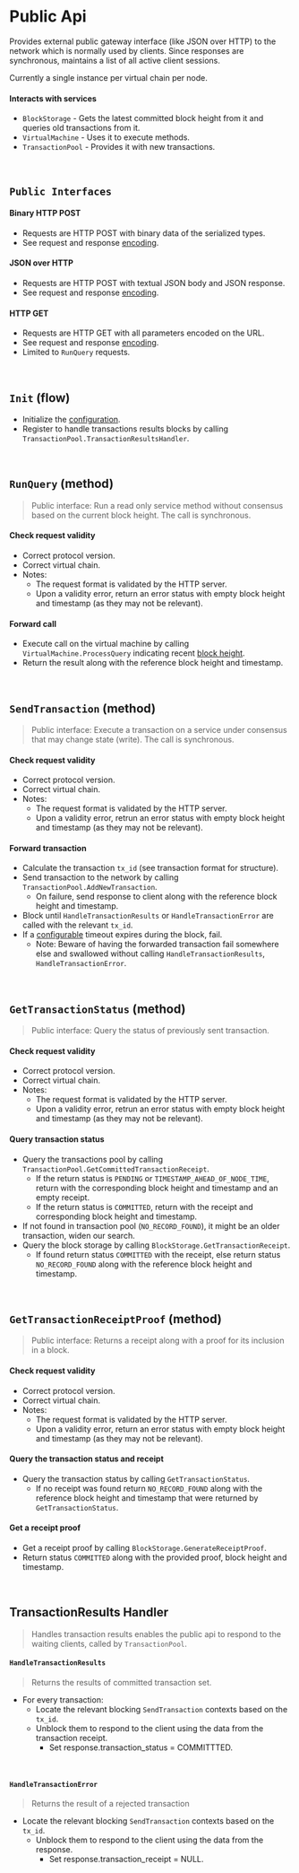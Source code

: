 # Public Api

Provides external public gateway interface (like JSON over HTTP) to the network which is normally used by clients. Since responses are synchronous, maintains a list of all active client sessions.

Currently a single instance per virtual chain per node.

#### Interacts with services

* `BlockStorage` - Gets the latest committed block height from it and queries old transactions from it.
* `VirtualMachine` - Uses it to execute methods.
* `TransactionPool` - Provides it with new transactions.

&nbsp;
## `Public Interfaces`

#### Binary HTTP POST
* Requests are HTTP POST with binary data of the serialized types.
* See request and response [encoding](../../encoding/client/binary-over-http.md).

#### JSON over HTTP
* Requests are HTTP POST with textual JSON body and JSON response.
* See request and response [encoding](../../encoding/client/json-over-http.md).

#### HTTP GET
* Requests are HTTP GET with all parameters encoded on the URL.
* See request and response [encoding](../../encoding/client/http-get.md).
* Limited to `RunQuery` requests.

&nbsp;
## `Init` (flow)

* Initialize the [configuration](../config/services.md).
* Register to handle transactions results blocks by calling `TransactionPool.TransactionResultsHandler`.

&nbsp;
## `RunQuery` (method)

> Public interface: Run a read only service method without consensus based on the current block height. The call is synchronous.

#### Check request validity
* Correct protocol version.
* Correct virtual chain.
* Notes: 
  * The request format is validated by the HTTP server.
  * Upon a validity error, return an error status with empty block height and timestamp (as they may not be relevant).

#### Forward call
* Execute call on the virtual machine by calling `VirtualMachine.ProcessQuery` indicating recent [block height](../../terminology.md).
* Return the result along with the reference block height and timestamp.

&nbsp;
## `SendTransaction` (method)

> Public interface: Execute a transaction on a service under consensus that may change state (write). The call is synchronous.

#### Check request validity
* Correct protocol version.
* Correct virtual chain.
* Notes: 
  * The request format is validated by the HTTP server.
  * Upon a validity error, retrun an error status with empty block height and timestamp (as they may not be relevant).
  
#### Forward transaction
* Calculate the transaction `tx_id` (see transaction format for structure).
* Send transaction to the network by calling `TransactionPool.AddNewTransaction`.
  * On failure, send response to client along with the reference block height and timestamp.
* Block until `HandleTransactionResults` or `HandleTransactionError` are called with the relevant `tx_id`.
* If a [configurable](../config/services.md) timeout expires during the block, fail.
  * Note: Beware of having the forwarded transaction fail somewhere else and swallowed without calling `HandleTransactionResults`, `HandleTransactionError`.

&nbsp;
## `GetTransactionStatus` (method)

> Public interface: Query the status of previously sent transaction.

#### Check request validity
* Correct protocol version.
* Correct virtual chain.
* Notes: 
  * The request format is validated by the HTTP server.
  * Upon a validity error, retrun an error status with empty block height and timestamp (as they may not be relevant).

#### Query transaction status
* Query the transactions pool by calling `TransactionPool.GetCommittedTransactionReceipt`.
  * If the return status is `PENDING` or `TIMESTAMP_AHEAD_OF_NODE_TIME`, return with the corresponding block height and timestamp and an empty receipt.
  * If the return status is `COMMITTED`, return with the receipt and corresponding block height and timestamp. 
* If not found in transaction pool (`NO_RECORD_FOUND`), it might be an older transaction, widen our search.
* Query the block storage by calling `BlockStorage.GetTransactionReceipt`.
  * If found return status `COMMITTED` with the receipt, else return status `NO_RECORD_FOUND` along with the reference block height and timestamp.

&nbsp;
## `GetTransactionReceiptProof` (method)
<!-- TODO: consider providing the receipt as an input -->

> Public interface: Returns a receipt along with a proof for its inclusion in a block.

#### Check request validity
* Correct protocol version.
* Correct virtual chain.
* Notes: 
  * The request format is validated by the HTTP server.
  * Upon a validity error, return an error status with empty block height and timestamp (as they may not be relevant).

#### Query the transaction status and receipt
* Query the transaction status by calling `GetTransactionStatus`.
  * If no receipt was found return `NO_RECORD_FOUND` along with the reference block height and timestamp that were returned by `GetTransactionStatus`. 

#### Get a receipt proof
* Get a receipt proof by calling `BlockStorage.GenerateReceiptProof`.
* Return status `COMMITTED` along with the provided proof, block height and timestamp.

&nbsp;
## TransactionResults Handler

> Handles transaction results enables the public api to respond to the waiting clients, called by `TransactionPool`. 

#### `HandleTransactionResults`
> Returns the results of committed transaction set.
* For every transaction:
  * Locate the relevant blocking `SendTransaction` contexts based on the `tx_id`.
  * Unblock them to respond to the client using the data from the transaction receipt.
    * Set response.transaction_status = COMMITTTED. 

&nbsp;
#### `HandleTransactionError`
> Returns the result of a rejected transaction
* Locate the relevant blocking `SendTransaction` contexts based on the `tx_id`.
  * Unblock them to respond to the client using the data from the response.
    * Set response.transaction_receipt = NULL.
